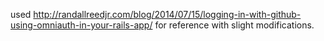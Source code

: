 used http://randallreedjr.com/blog/2014/07/15/logging-in-with-github-using-omniauth-in-your-rails-app/ for reference with slight modifications.

